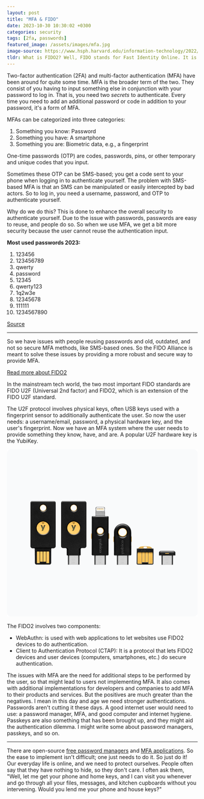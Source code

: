 ```yaml
---
layout: post
title: "MFA & FIDO"
date: 2023-10-30 10:30:02 +0300
categories: security
tags: [2fa, passwords]
featured_image: /assets/images/mfa.jpg
image-source: https://www.hsph.harvard.edu/information-technology/2022/10/03/october-is-cybersecurity-month-week-1/
tldr: What is FIDO2? Well, FIDO stands for Fast Identity Online. It is an open-source authentication standard, and its main goals are to improve online security, mainly via user authentication processes. There is a group, or alliance, called the FIDO Alliance, which is made up of various tech companies that come together to develop these processes, best practices, and standards.
---
```

Two-factor authentication (2FA) and multi-factor authentication (MFA) have been around for quite some time. MFA is the broader term of the two. They consist of you having to input something else in conjunction with your password to log in. That is, you need two <i>secrets</i> to authenticate. Every time you need to add an additional password or code in addition to your password, it's a form of MFA.

MFAs can be categorized into three categories:

1. Something you know: Password
2. Something you have: A smartphone
3. Something you are: Biometric data, e.g., a fingerprint

One-time passwords (OTP) are codes, passwords, pins, or other temporary and unique codes that you input.

Sometimes these OTP can be SMS-based; you get a code sent to your phone when logging in to authenticate yourself. The problem with SMS-based MFA is that an SMS can be manipulated or easily intercepted by bad actors. So to log in, you need a username, password, and OTP to authenticate yourself.

Why do we do this? This is done to enhance the overall security to authenticate yourself. Due to the issue with passwords, passwords are easy to reuse, and people do so. So when we use MFA, we get a bit more security because the user cannot reuse the authentication input.

<b>Most used passwords 2023:</b>

1. 123456
2. 123456789
3. qwerty
4. password
5. 12345
6. qwerty123
7. 1q2w3e
8. 12345678
9. 111111
10. 1234567890

[Source](https://cybernews.com/best-password-managers/most-common-passwords/)

---

So we have issues with people reusing passwords and old, outdated, and not so secure MFA methods, like SMS-based ones. So the FIDO Alliance is meant to solve these issues by providing a more robust and secure way to provide MFA.

[Read more about FIDO2](https://fidoalliance.org/fido2/)

In the mainstream tech world, the two most important FIDO standards are FIDO U2F (Universal 2nd factor) and FIDO2, which is an extension of the FIDO U2F standard.

The U2F protocol involves physical keys, often USB keys used with a fingerprint sensor to additionally authenticate the user. So now the user needs: a username/email, password, a physical hardware key, and the user's fingerprint. Now we have an MFA system where the user needs to provide something they know, have, and are. A popular U2F hardware key is the YubiKey.

![Yubikeys](/assets/images/yubikey.png)

The FIDO2 involves two components:
-   WebAuthn: is used with web applications to let websites use FIDO2 devices to do authentication.
-   Client to Authentication Protocol (CTAP): It is a protocol that lets FIDO2 devices and user devices (computers, smartphones, etc.) do secure authentication.

The issues with MFA are the need for additional steps to be performed by the user, so that might lead to users not implementing MFA. It also comes with additional implementations for developers and companies to add MFA to their products and services. But the positives are much greater than the negatives. I mean in this day and age we need stronger authentications. Passwords aren't cutting it these days. A good internet user would need to use: a password manager, MFA, and good computer and internet hygiene. Passkeys are also something that has been brought up, and they might aid the authentication dilemma. I might write some about password managers, passkeys, and so on.

---

There are open-source [free password managers](https://www.forbes.com/advisor/business/software/best-free-password-manager/) and [MFA applications](https://sourceforge.net/software/multi-factor-authentication-mfa/free-version/). So the ease to implement isn't difficult; one just needs to do it. So just do it! Our everyday life is online, and we need to protect ourselves. People often say that they have nothing to hide, so they don't care. I often ask them, "Well, let me get your phone and home keys, and I can visit you whenever and go through all your files, messages, and kitchen cupboards without you intervening. Would you lend me your phone and house keys?"
